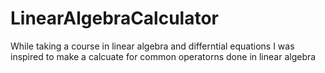 # LinearAlgebraCalculator
While taking a course in linear algebra and differntial equations I was inspired to make a calcuate for common operatorns done in linear algebra
